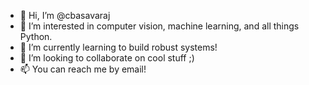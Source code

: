 - 👋  Hi, I’m @cbasavaraj
- 👀  I’m interested in computer vision, machine learning, and all things Python.
- 🌱  I’m currently learning to build robust systems!
- 💞️  I’m looking to collaborate on cool stuff ;)
- 📫  You can reach me by email!

<!---
cbasavaraj/cbasavaraj is a ✨ special ✨ repository because its `README.md` (this file) appears on your GitHub profile.
You can click the Preview link to take a look at your changes.
--->

